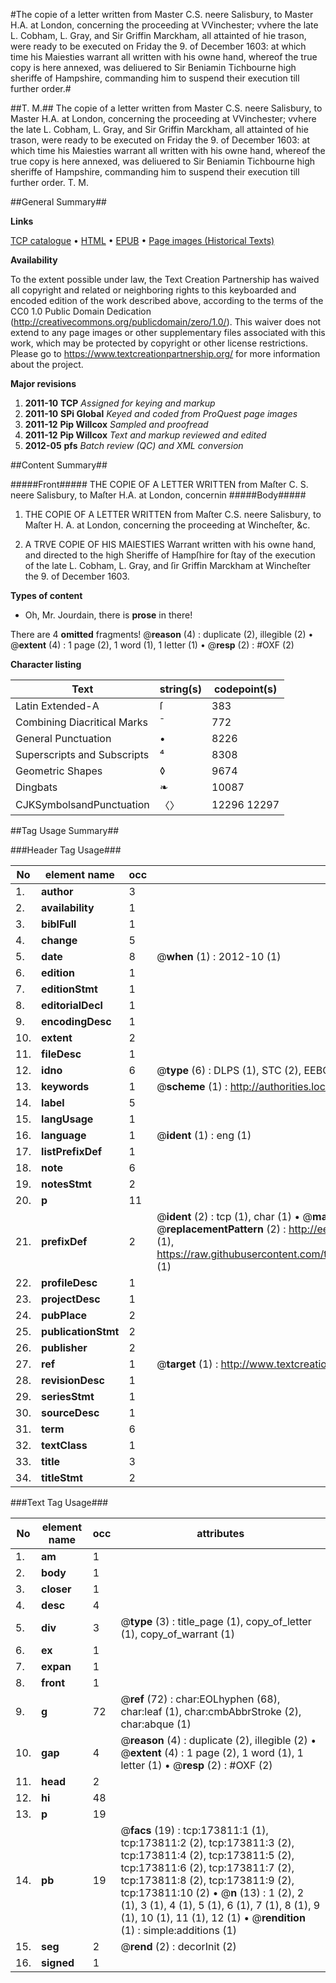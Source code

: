 #The copie of a letter written from Master C.S. neere Salisbury, to Master H.A. at London, concerning the proceeding at VVinchester; vvhere the late L. Cobham, L. Gray, and Sir Griffin Marckham, all attainted of hie trason, were ready to be executed on Friday the 9. of December 1603: at which time his Maiesties warrant all written with his owne hand, whereof the true copy is here annexed, was deliuered to Sir Beniamin Tichbourne high sheriffe of Hampshire, commanding him to suspend their execution till further order.#

##T. M.##
The copie of a letter written from Master C.S. neere Salisbury, to Master H.A. at London, concerning the proceeding at VVinchester; vvhere the late L. Cobham, L. Gray, and Sir Griffin Marckham, all attainted of hie trason, were ready to be executed on Friday the 9. of December 1603: at which time his Maiesties warrant all written with his owne hand, whereof the true copy is here annexed, was deliuered to Sir Beniamin Tichbourne high sheriffe of Hampshire, commanding him to suspend their execution till further order.
T. M.

##General Summary##

**Links**

[TCP catalogue](http://www.ota.ox.ac.uk/tcp/)  • 
[HTML](http://tei.it.ox.ac.uk/tcp/Texts-HTML/free/B00/B00402.html)  • 
[EPUB](http://tei.it.ox.ac.uk/tcp/Texts-EPUB/free/B00/B00402.epub) • 
[Page images (Historical Texts)](https://historicaltexts.jisc.ac.uk/eebo-44920366e)

**Availability**

To the extent possible under law, the Text Creation Partnership has waived all copyright and related or neighboring rights to this keyboarded and encoded edition of the work described above, according to the terms of the CC0 1.0 Public Domain Dedication (http://creativecommons.org/publicdomain/zero/1.0/). This waiver does not extend to any page images or other supplementary files associated with this work, which may be protected by copyright or other license restrictions. Please go to https://www.textcreationpartnership.org/ for more information about the project.

**Major revisions**

1. __2011-10__ __TCP__ *Assigned for keying and markup*
1. __2011-10__ __SPi Global__ *Keyed and coded from ProQuest page images*
1. __2011-12__ __Pip Willcox__ *Sampled and proofread*
1. __2011-12__ __Pip Willcox__ *Text and markup reviewed and edited*
1. __2012-05__ __pfs__ *Batch review (QC) and XML conversion*

##Content Summary##

#####Front#####
THE COPIE OF A LETTER WRITTEN from Maſter C. S. neere Salisbury, to Maſter H.A. at London, concernin
#####Body#####

1. THE COPIE OF A LETTER WRITTEN from Maſter C.S. neere Salisbury, to Maſter H. A. at London, concerning the proceeding at Wincheſter, &c.

1. A TRVE COPIE OF HIS MAIESTIES Warrant written with his owne hand, and directed to the high Sheriffe of Hampſhire for ſtay of the execution of the late L. Cobham, L. Gray, and ſir Griffin Marckham at Wincheſter the 9. of December 1603.

**Types of content**

  * Oh, Mr. Jourdain, there is **prose** in there!

There are 4 **omitted** fragments! 
 @__reason__ (4) : duplicate (2), illegible (2)  •  @__extent__ (4) : 1 page (2), 1 word (1), 1 letter (1)  •  @__resp__ (2) : #OXF (2)

**Character listing**


|Text|string(s)|codepoint(s)|
|---|---|---|
|Latin Extended-A|ſ|383|
|Combining             Diacritical Marks|̄|772|
|General Punctuation|•|8226|
|Superscripts             and Subscripts|⁴|8308|
|Geometric Shapes|◊|9674|
|Dingbats|❧|10087|
|CJKSymbolsandPunctuation|〈〉|12296 12297|

##Tag Usage Summary##

###Header Tag Usage###

|No|element name|occ|attributes|
|---|---|---|---|
|1.|__author__|3||
|2.|__availability__|1||
|3.|__biblFull__|1||
|4.|__change__|5||
|5.|__date__|8| @__when__ (1) : 2012-10 (1)|
|6.|__edition__|1||
|7.|__editionStmt__|1||
|8.|__editorialDecl__|1||
|9.|__encodingDesc__|1||
|10.|__extent__|2||
|11.|__fileDesc__|1||
|12.|__idno__|6| @__type__ (6) : DLPS (1), STC (2), EEBO-CITATION (1), OCLC (1), VID (1)|
|13.|__keywords__|1| @__scheme__ (1) : http://authorities.loc.gov/ (1)|
|14.|__label__|5||
|15.|__langUsage__|1||
|16.|__language__|1| @__ident__ (1) : eng (1)|
|17.|__listPrefixDef__|1||
|18.|__note__|6||
|19.|__notesStmt__|2||
|20.|__p__|11||
|21.|__prefixDef__|2| @__ident__ (2) : tcp (1), char (1)  •  @__matchPattern__ (2) : ([0-9\-]+):([0-9IVX]+) (1), (.+) (1)  •  @__replacementPattern__ (2) : http://eebo.chadwyck.com/downloadtiff?vid=$1&page=$2 (1), https://raw.githubusercontent.com/textcreationpartnership/Texts/master/tcpchars.xml#$1 (1)|
|22.|__profileDesc__|1||
|23.|__projectDesc__|1||
|24.|__pubPlace__|2||
|25.|__publicationStmt__|2||
|26.|__publisher__|2||
|27.|__ref__|1| @__target__ (1) : http://www.textcreationpartnership.org/docs/. (1)|
|28.|__revisionDesc__|1||
|29.|__seriesStmt__|1||
|30.|__sourceDesc__|1||
|31.|__term__|6||
|32.|__textClass__|1||
|33.|__title__|3||
|34.|__titleStmt__|2||


###Text Tag Usage###

|No|element name|occ|attributes|
|---|---|---|---|
|1.|__am__|1||
|2.|__body__|1||
|3.|__closer__|1||
|4.|__desc__|4||
|5.|__div__|3| @__type__ (3) : title_page (1), copy_of_letter (1), copy_of_warrant (1)|
|6.|__ex__|1||
|7.|__expan__|1||
|8.|__front__|1||
|9.|__g__|72| @__ref__ (72) : char:EOLhyphen (68), char:leaf (1), char:cmbAbbrStroke (2), char:abque (1)|
|10.|__gap__|4| @__reason__ (4) : duplicate (2), illegible (2)  •  @__extent__ (4) : 1 page (2), 1 word (1), 1 letter (1)  •  @__resp__ (2) : #OXF (2)|
|11.|__head__|2||
|12.|__hi__|48||
|13.|__p__|19||
|14.|__pb__|19| @__facs__ (19) : tcp:173811:1 (1), tcp:173811:2 (2), tcp:173811:3 (2), tcp:173811:4 (2), tcp:173811:5 (2), tcp:173811:6 (2), tcp:173811:7 (2), tcp:173811:8 (2), tcp:173811:9 (2), tcp:173811:10 (2)  •  @__n__ (13) : 1 (2), 2 (1), 3 (1), 4 (1), 5 (1), 6 (1), 7 (1), 8 (1), 9 (1), 10 (1), 11 (1), 12 (1)  •  @__rendition__ (1) : simple:additions (1)|
|15.|__seg__|2| @__rend__ (2) : decorInit (2)|
|16.|__signed__|1||
